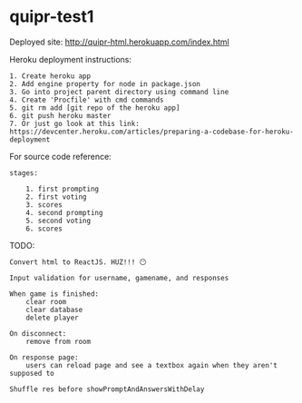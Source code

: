 # quipr-test1

Deployed site: http://quipr-html.herokuapp.com/index.html
	
Heroku deployment instructions:
	
	1. Create heroku app
	2. Add engine property for node in package.json
	3. Go into project parent directory using command line
	4. Create 'Procfile' with cmd commands
	5. git rm add [git repo of the heroku app]
	6. git push heroku master
	7. Or just go look at this link: https://devcenter.heroku.com/articles/preparing-a-codebase-for-heroku-deployment
	
For source code reference:
	
	stages:
		
		1. first prompting
		2. first voting
		3. scores
		4. second prompting
		5. second voting
		6. scores
		
TODO:
	
	Convert html to ReactJS. HUZ!!! 😶
	
	Input validation for username, gamename, and responses
	
	When game is finished:
		clear room
		clear database
		delete player
	
	On disconnect:
		remove from room
		
	On response page:
		users can reload page and see a textbox again when they aren't supposed to
		
	Shuffle res before showPromptAndAnswersWithDelay
